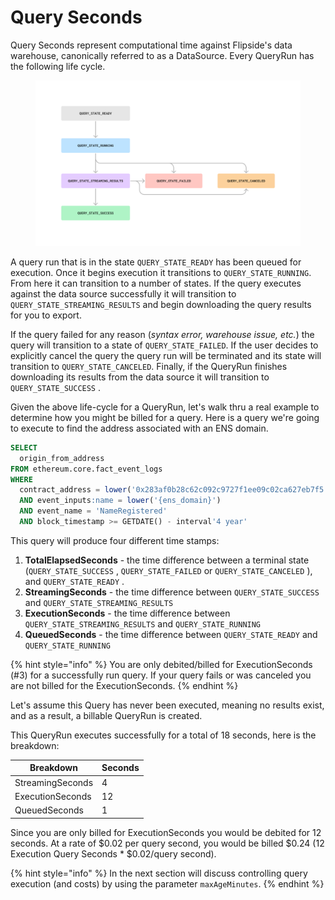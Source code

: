 # Query Seconds

Query Seconds represent computational time against Flipside's data warehouse, canonically referred to as a DataSource. Every QueryRun has the following life cycle.&#x20;

<figure><img src="../../.gitbook/assets/Untitled (4).png" alt=""><figcaption></figcaption></figure>

A query run that is in the state `QUERY_STATE_READY` has been queued for execution. Once it begins execution it transitions to `QUERY_STATE_RUNNING`. From here it can transition to a number of states. If the query executes against the data source successfully it will transition to `QUERY_STATE_STREAMING_RESULTS` and begin downloading the query results for you to export.&#x20;

If the query failed for any reason (_syntax error, warehouse issue, etc._) the query will transition to a state of `QUERY_STATE_FAILED`. If the user decides to explicitly cancel the query the query run will be terminated and its state will transition to `QUERY_STATE_CANCELED`. Finally, if the QueryRun finishes downloading its results from the data source it will transition to `QUERY_STATE_SUCCESS` .

Given the above life-cycle for a QueryRun, let's walk thru a real example to determine how you might be billed for a query. Here is a query we're going to execute to find the address associated with an ENS domain.

```sql
SELECT
  origin_from_address
FROM ethereum.core.fact_event_logs
WHERE
  contract_address = lower('0x283af0b28c62c092c9727f1ee09c02ca627eb7f5')
  AND event_inputs:name = lower('{ens_domain}')
  AND event_name = 'NameRegistered'
  AND block_timestamp >= GETDATE() - interval'4 year'
```

This query will produce four different time stamps:

1. **TotalElapsedSeconds** - the time difference between a terminal state (`QUERY_STATE_SUCCESS` , `QUERY_STATE_FAILED`  or `QUERY_STATE_CANCELED` ), and `QUERY_STATE_READY` .
2. **StreamingSeconds** - the time difference between `QUERY_STATE_SUCCESS` and `QUERY_STATE_STREAMING_RESULTS`
3. **ExecutionSeconds** - the time difference between `QUERY_STATE_STREAMING_RESULTS` and `QUERY_STATE_RUNNING`
4. **QueuedSeconds** - the time difference between `QUERY_STATE_READY` and `QUERY_STATE_RUNNING`

{% hint style="info" %}
You are only debited/billed for ExecutionSeconds (#3) for a successfully run query. If your query fails or was canceled you are not billed for the ExecutionSeconds.
{% endhint %}

Let's assume this Query has never been executed, meaning no results exist, and as a result, a billable QueryRun is created.

This QueryRun executes successfully for a total of 18 seconds, here is the breakdown:

| Breakdown        | Seconds |
| ---------------- | ------- |
| StreamingSeconds | 4       |
| ExecutionSeconds | 12      |
| QueuedSeconds    | 1       |

Since you are only billed for ExecutionSeconds you would be debited for 12 seconds. At a rate of $0.02 per query second, you would be billed $0.24 (12 Execution Query Seconds \* $0.02/query second).

{% hint style="info" %}
In the next section will discuss controlling query execution (and costs) by using the parameter `maxAgeMinutes`.
{% endhint %}
